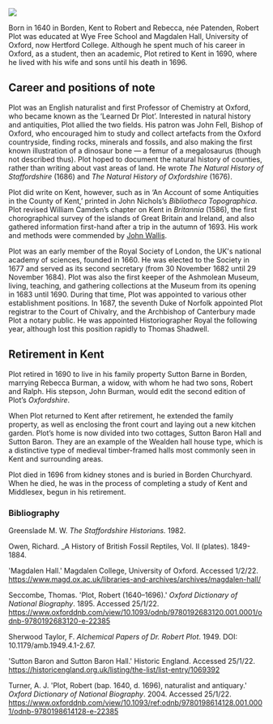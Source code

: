 <a href="https://dev.visual-essays.app"><img src="https://dev-visual-essays.netlify.app/images/ve-button.png"></a>

<param ve-config title="Robert Plot (1640 – 1696)" author="Dominique Gracia and Hannah [?]" layout="vtl" banner="/images/banners/17c.jpg"> 

<param ve-entity eid="Q590063" aliases="Wye">
<param ve-entity eid="Q2437595" aliases="Borden">
<param ve-entity eid="Q81090" aliases="Hertford College">
<param ve-entity eid="Q10323023" aliases="Magdalen Hall">
<param ve-entity eid="Q889609" aliases="Robert Plot">
<param ve-entity eid="Q34433" aliases="University of Oxford">
<param ve-entity eid="Q6232906" aliases="John Fell">
<param ve-entity eid="Q1837303" aliases="Bishop of Oxford">
<param ve-entity eid="Q131056" aliases="Megalosaurus">
<param ve-entity eid="Q364239" aliases="William Camden">
<param ve-entity eid="Q123885" aliases="Royal Society of London">
<param ve-entity eid="Q636400" aliases="Ashmolean Museum">
<param ve-entity eid="Q26322356" aliases="Sutton Barne", "Sutton Baron Hall and Sutton Baron"> 
<param ve-entity eid="Q3784946" aliases="Duke of Norfolk">
<param ve-entity eid="Q5774502" aliases="Historiographer Royal">
<param ve-entity eid="Q1230771" aliases="Thomas Shadwell">

Born in 1640 in Borden, Kent to Robert and Rebecca, née  Patenden, Robert Plot was educated at Wye Free School and Magdalen Hall, University of Oxford, now Hertford College. Although he spent much of his career in Oxford, as a student, then an academic, Plot retired to Kent in 1690, where he lived with his wife and sons until his death in 1696.
<param ve-image url="https://upload.wikimedia.org/wikipedia/commons/c/cd/Portrait_of_Robert_Plot_D_D_by_Sylvester_Harding.jpg" label="Robert Plot by Sylvester Harding, Public domain, via Wikimedia Commons"> 

## Career and positions of note

Plot was an English naturalist and first Professor of Chemistry at Oxford, who became known as the ‘Learned Dr Plot’. Interested in natural history and antiquities, Plot allied the two fields. His patron was John Fell, Bishop of Oxford, who encouraged him to study and collect artefacts from the Oxford countryside, finding rocks, minerals and fossils, and also making the first known illustration of a dinosaur bone — a femur of a megalosaurus (though not described thus). Plot hoped to document the natural history of counties, rather than writing about vast areas of land. He wrote _The Natural History of Staffordshire_ (1686) and _The Natural History of Oxfordshire_ (1676). 
<param ve-image url="https://upload.wikimedia.org/wikipedia/commons/6/6b/Megalosaurus_femur.jpg" label="Plate showing a Megalosaurus femur, from Richard Owen's _A History of British Reptiles_ (Dinosauria Plate 29). Public domain, via Wikimedia Commons"> 

Plot did write on Kent, however, such as in ‘An Account of some Antiquities in the County of Kent,’ printed in John Nichols’s _Bibliotheca Topographica_. Plot revised William Camden’s chapter on Kent in _Britannia_ (1586), the first chorographical survey of the islands of Great Britain and Ireland, and also gathered information first-hand after a trip in the autumn of 1693. His work and methods were commended by [John Wallis](/17c/17c-John-Wallis).
<param ve-image url="https://upload.wikimedia.org/wikipedia/commons/4/4f/Britannia_by_William_Camden_Title_page.jpg" label="Title page of the first map edition of illiam Camden's _Britannia_ (1607). Public domain, via Wikimedia Commons">

Plot was an early member of the Royal Society of London, the UK's national academy of sciences, founded in 1660. He was elected to the Society in 1677 and served as its second secretary (from 30 November 1682 until 29 November 1684). Plot was also the first keeper of the Ashmolean Museum, living, teaching, and gathering collections at the Museum from its opening in 1683 until 1690. During that time, Plot was appointed to various other establishment positions. In 1687, the seventh Duke of Norfolk appointed Plot registrar to the Court of Chivalry, and the Archbishop of Canterbury made Plot a notary public. He was appointed Historiographer Royal the following year, although lost this position rapidly to Thomas Shadwell.
<param ve-image url="https://upload.wikimedia.org/wikipedia/commons/6/6d/Ashmolean_Museum_in_July_2014.jpg" label="Ashmolean Museum, 2014" attribution="Lewis Clarke via Wikimedia Commons, CC BY-SA 2.0">

## Retirement in Kent

Plot retired in 1690 to live in his family property Sutton Barne in Borden, marrying Rebecca Burman, a widow, with whom he had two sons, Robert and Ralph. His stepson, John Burman, would edit the second edition of Plot’s _Oxfordshire_.
<param ve-map center="Q26322356", zoom="14">

When Plot returned to Kent after retirement, he extended the family property, as well as enclosing the front court and laying out a new kitchen garden. Plot’s home is now divided into two cottages, Sutton Baron Hall and Sutton Baron. They are an example of the Wealden hall house type, which is a distinctive type of medieval timber-framed halls most commonly seen in Kent and surrounding areas.
<param ve-image url="https://upload.wikimedia.org/wikipedia/en/e/e1/Bayleaf_dismantling.gif" label="Photo of Bayleaf farmhouse, a medieval hall house, being dismantled, Ide Hill, Kent, via Wikimedia Commons">

Plot died in 1696 from kidney stones and is buried in Borden Churchyard. When he died, he was in the process of completing a study of Kent and Middlesex, begun in his retirement. 
<param ve-map center="Q2437595", zoom="14">
<param ve-image url="https://upload.wikimedia.org/wikipedia/commons/3/3b/Church_of_St_Peter_and_St_Paul%2C_Borden_-_geograph.org.uk_-_655985.jpg" label="Church of St Peter and St Paul, Borden" attribution="Richard Dorrell via Wikimedia Commons, CC BY-SA 2.0">

### Bibliography

Greenslade M. W. _The Staffordshire Historians._ 1982.

Owen, Richard. _A History of British Fossil Reptiles, Vol. II (plates). 1849-1884.

'Magdalen Hall.' Magdalen College, University of Oxford. Accessed 1/2/22. https://www.magd.ox.ac.uk/libraries-and-archives/archives/magdalen-hall/

Seccombe, Thomas. 'Plot, Robert (1640–1696).' _Oxford Dictionary of National Biography_. 1895. Accessed 25/1/22. https://www.oxforddnb.com/view/10.1093/odnb/9780192683120.001.0001/odnb-9780192683120-e-22385 

Sherwood Taylor, F. _Alchemical Papers of Dr. Robert Plot_. 1949. DOI: 10.1179/amb.1949.4.1-2.67.

'Sutton Baron and Sutton Baron Hall.' Historic England. Accessed 25/1/22. https://historicengland.org.uk/listing/the-list/list-entry/1069392 

Turner, A. J. 'Plot, Robert (bap. 1640, d. 1696), naturalist and antiquary.' _Oxford Dictionary of National Biography_. 2004. Accessed 25/1/22. https://www.oxforddnb.com/view/10.1093/ref:odnb/9780198614128.001.0001/odnb-9780198614128-e-22385 
